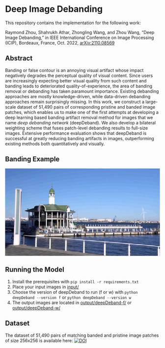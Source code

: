 # Deep Image Debanding
This repository contains the implementation for the following work:

Raymond Zhou, Shahrukh Athar, Zhongling Wang, and Zhou Wang, “Deep Image Debanding,” in IEEE International Conference on Image Processing (ICIP), Bordeaux, France, Oct. 2022, [arXiv:2110.08569](https://arxiv.org/abs/2110.08569)


## Abstract
Banding or false contour is an annoying visual artifact whose impact negatively degrades the perceptual quality of visual content. Since users are increasingly expecting better visual quality from such content and banding leads to deteriorated quality-of-experience, the area of banding removal or debanding has taken paramount importance. Existing debanding approaches are mostly knowledge-driven, while data-driven debanding approaches remain surprisingly missing. In this work, we construct a large-scale dataset of 51,490 pairs of corresponding pristine and banded image patches, which enables us to make one of the first attempts at developing a deep learning based banding artifact removal method for images that we name _deep debanding network_ (deepDeband). We also develop a bilateral weighting scheme that fuses patch-level debanding results to full-size images. Extensive performance evaluation shows that deepDeband is successful at greatly reducing banding artifacts in images, outperforming existing methods both quantitatively and visually.

## Banding Example
![Example of image with banding in sky region](res/images/banded.png)


## Running the Model
1. Install the prerequisites with ```pip install -r requirements.txt```
2. Place your input images in [input/](input/)
3. Choose the version of deepDeband to run (f or w) with ```python deepDeband --version f``` or ```python deepDeband --version w```
3. The output images are located in [output/deepDeband-f/](output/deepDeband-f/) or [output/deepDeband-w/](output/deepDeband-w/)


## Dataset
The dataset of 51,490 pairs of matching banded and pristine image patches of size 256x256 is available here: [![DOI](https://zenodo.org/badge/DOI/10.5281/zenodo.7224906.svg)](https://doi.org/10.5281/zenodo.7224906)
